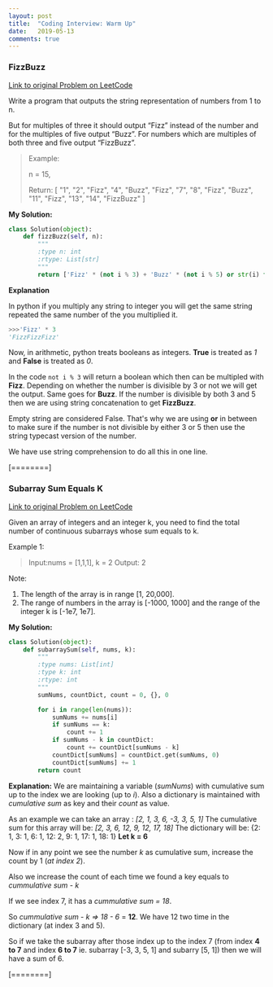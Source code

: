 ```yaml
---
layout: post
title:  "Coding Interview: Warm Up"
date:   2019-05-13
comments: true
---
```


### FizzBuzz

[Link to original Problem on LeetCode](https://leetcode.com/problems/fizz-buzz/)

Write a program that outputs the string representation of numbers from 1 to n.

But for multiples of three it should output “Fizz” instead of the number and for the multiples of five output “Buzz”. For numbers which are multiples of both three and five output “FizzBuzz”.

> Example:
>
> n = 15,
>
> Return:
> [
>     "1",
>     "2",
>     "Fizz",
>     "4",
>     "Buzz",
>     "Fizz",
>     "7",
>     "8",
>     "Fizz",
>     "Buzz",
>     "11",
>     "Fizz",
>     "13",
>     "14",
>     "FizzBuzz"
> ]

**My Solution:**
```python
class Solution(object):
    def fizzBuzz(self, n):
        """
        :type n: int
        :rtype: List[str]
        """
        return ['Fizz' * (not i % 3) + 'Buzz' * (not i % 5) or str(i) for i in range(1, n + 1)]
```

**Explanation**

In python if you multiply any string to integer you will get the same string repeated the same number of the you multiplied it.
```python
>>>'Fizz' * 3
'FizzFizzFizz'
```

Now, in arithmetic, python treats booleans as integers. **True** is treated as *1* and **False** is treated as *0*.

In the code ```not i % 3``` will return a boolean which then can be multipled with **Fizz**. Depending on whether the number is divisible by 3 or not we will get the output. Same goes for **Buzz**. If the number is divisible by both 3 and 5 then we are using string concatenation to get **FizzBuzz**.

Empty string are considered False. That's why we are using **or** in between to make sure if the number is not divisible by either 3 or 5 then use the string typecast version of the number.

We have use string comprehension to do all this in one line.

[========]

### Subarray Sum Equals K

[Link to original Problem on LeetCode](https://leetcode.com/problems/subarray-sum-equals-k/)

Given an array of integers and an integer k, you need to find the total number of continuous subarrays whose sum equals to k.

Example 1:
> Input:nums = [1,1,1], k = 2
Output: 2

Note:
1. The length of the array is in range [1, 20,000].
2. The range of numbers in the array is [-1000, 1000] and the range of the integer k is [-1e7, 1e7].

**My Solution:**
```python
class Solution(object):
    def subarraySum(self, nums, k):
        """
        :type nums: List[int]
        :type k: int
        :rtype: int
        """
        sumNums, countDict, count = 0, {}, 0

        for i in range(len(nums)):
            sumNums += nums[i]
            if sumNums == k:
                count += 1
            if sumNums - k in countDict:
                count += countDict[sumNums - k]
            countDict[sumNums] = countDict.get(sumNums, 0)
            countDict[sumNums] += 1
        return count
```

**Explanation:**
We are maintaining a variable (*sumNums*) with cumulative sum up to the index we are looking (up to *i*). Also a dictionary is maintained with *cumulative sum* as key and their *count* as value.

As an example we can take an array : *[2, 1, 3, 6, -3, 3, 5, 1]*
The cumulative sum for this array will be: *[2, 3, 6, 12, 9, 12, 17, 18]*
The dictionary will be: {2: 1, 3: 1, 6: 1, 12: 2, 9: 1, 17: 1, 18: 1}
**Let k = 6**

Now if in any point we see the number *k* as cumulative sum, increase the count by 1 (*at index 2*).

Also we increase the count of each time we found a key equals to *cummulative sum - k*

If we see index 7, it has a *cummulative sum = 18*.

So *cummulative sum - k => 18 - 6* = **12**. We have 12 two time in the dictionary (at index 3 and 5).

So if we take the subarray after those index up to the index 7 (from index **4 to 7** and index **6 to 7** ie. subarray [-3, 3, 5, 1] and subarry [5, 1]) then we will have a sum of 6.

[========]
